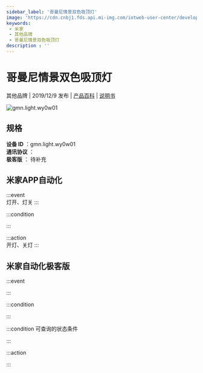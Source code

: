 ```yaml
---
sidebar_label: '哥曼尼情景双色吸顶灯'
image: 'https://cdn.cnbj1.fds.api.mi-img.com/iotweb-user-center/developer_1679047687003flrRYYFP.png?GalaxyAccessKeyId=AKVGLQWBOVIRQ3XLEW&Expires=9223372036854775807&Signature=FfCC2pd5/tWG7qEoHWDaVRnxPKE='
keywords: 
 - 米家
 - 其他品牌
 - 哥曼尼情景双色吸顶灯
description : ''
---
```

# 哥曼尼情景双色吸顶灯

其他品牌 | 2019/12/9 发布 | [产品百科](https://home.mi.com/webapp/content/baike/product/index.html?model=gmn.light.wy0w01/) | [说明书](https://home.mi.com/views/introduction.html?model=gmn.light.wy0w01&region=cn)

![gmn.light.wy0w01](https://cdn.cnbj1.fds.api.mi-img.com/iotweb-user-center/developer_1679047687003flrRYYFP.png?GalaxyAccessKeyId=AKVGLQWBOVIRQ3XLEW&Expires=9223372036854775807&Signature=FfCC2pd5/tWG7qEoHWDaVRnxPKE=)

## 规格  
> 
**设备 ID** ：gmn.light.wy0w01  
**通讯协议** ：  
**极客版**  ： 待补充 


## 米家APP自动化  

:::event  
灯开、灯关
:::

:::condition  

:::

:::action   
开灯、关灯
:::

## 米家自动化极客版  

:::event  

:::

:::condition  

:::

:::condition 可查询的状态条件  

:::

:::action  

:::

        
